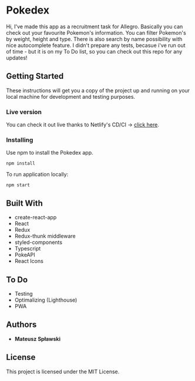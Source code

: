 # Pokedex

Hi, I've made this app as a recruitment task for Allegro. Basically you can check out your favourite Pokemon's information. You can filter Pokemon's by weight, height and type. There is also search by name possibility with nice autocomplete feature. I didn't prepare any tests, becasue i've run out of time - but it is on my To Do list, so you can check out this repo for any updates!

## Getting Started

These instructions will get you a copy of the project up and running on your local machine for development and testing purposes.

### Live version

You can check it out live thanks to Netlify's CD/CI -> [click here](https://allegropokedexmateuszsplawski.netlify.app).

### Installing

Use npm to install the Pokedex app.

```
npm install
```

To run application locally:

```
npm start
```

## Built With

- create-react-app
- React
- Redux
- Redux-thunk middleware
- styled-components
- Typescript
- PokeAPI
- React Icons

## To Do

- Testing
- Optimalizing (Lighthouse)
- PWA

## Authors

- **Mateusz Spławski**

## License

This project is licensed under the MIT License.
